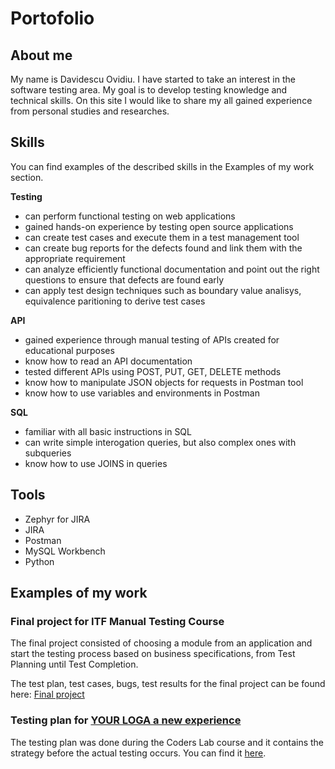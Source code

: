 # **Portofolio**

## About me

My name is Davidescu Ovidiu. I have started to take an interest in the software testing area. My goal is to develop testing knowledge and technical skills. On this site I would like to share my all gained experience from personal studies and researches.

## **Skills**

You can find examples of the described skills in the Examples of my work section.

**Testing**

- can perform functional testing on web applications
- gained hands-on experience by testing open source applications
- can create test cases and execute them in a test management tool
- can create bug reports for the defects found and link them with the appropriate requirement
- can analyze efficiently functional documentation and point out the right questions to ensure that defects are found early
- can apply test design techniques such as boundary value analisys, equivalence paritioning to derive test cases

**API**

- gained experience through manual testing of APIs created for educational purposes
- know how to read an API documentation
- tested different APIs using POST, PUT, GET, DELETE methods
- know how to manipulate JSON objects for requests in Postman tool
- know how to use variables and environments in Postman

**SQL**

- familiar with all basic instructions in SQL
- can write simple interogation queries, but also complex ones with subqueries
- know how to use JOINS in queries

## **Tools**

- Zephyr for JIRA
- JIRA
- Postman
- MySQL Workbench
- Python

## Examples of my work

### Final project for ITF Manual Testing Course

The final project consisted of choosing a module from an application and start the testing process based on business specifications, from Test Planning until Test Completion.

The test plan, test cases, bugs, test results for the final project can be found here: [Final project](https://github.com/DavidescuOvidiu/Final-Project-IT-Factory)

### Testing plan for [YOUR LOGA a new experience](http://automationpractice.com/index.php)

The testing plan was done during the Coders Lab course and it contains the strategy before the actual testing occurs. You can find it [here](https://github.com/DavidescuOvidiu/Test-Plan).

